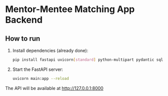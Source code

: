 # Mentor-Mentee Matching App Backend

## How to run

1. Install dependencies (already done):
   
   ```sh
   pip install fastapi uvicorn[standard] python-multipart pydantic sqlalchemy alembic passlib[bcrypt] python-jose
   ```

2. Start the FastAPI server:

   ```sh
   uvicorn main:app --reload
   ```

The API will be available at http://127.0.0.1:8000
